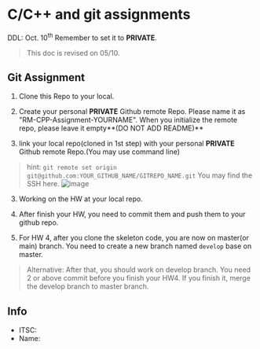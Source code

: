 # C/C++ and git assignments
DDL: Oct. 10<sup>th</sup>
Remember to set it to **PRIVATE**. 
> This doc is revised on 05/10.
## Git Assignment

1. Clone this Repo to your local.

2. Create your personal **PRIVATE** Github remote Repo. Please name it as "RM-CPP-Assignment-YOURNAME". When you initialize the remote repo, please leave it empty**(DO NOT ADD README)**

2. link your local repo(cloned in 1st step) with your personal **PRIVATE** Github remote Repo.(You may use command line)  
> hint: `git remote set origin git@github.com:YOUR_GITHUB_NAME/GITREPO_NAME.git` You may find the SSH here.
![image](https://user-images.githubusercontent.com/90089173/194091254-efd5d6f5-ec39-4915-9f44-5bc48af84b1f.png)


3. Working on the HW at your local repo.

4. After finish your HW, you need to commit them and push them to your github repo. 

5. For HW 4, after you clone the skeleton code, you are now on master(or main) branch. You need to create a new branch named `develop` base on master.

> Alternative: After that, you should work on develop branch. You need 2 or above commit before you finish your HW4. If you finish it, merge the develop branch to master branch.

## Info
- ITSC: 
- Name:
